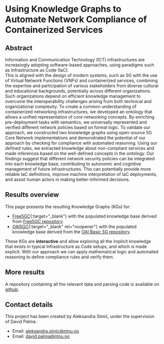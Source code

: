 # Using Knowledge Graphs to Automate Network Compliance of Containerized Services

## Abstract

Information and Communication Technology (ICT) infrastructures are increasingly adopting software-based approaches, using paradigms such as Infrastructure as Code (IaC).  
This is aligned with the design of modern systems, such as 5G with the use of Virtual Network Functions (VNFs) and containerized services, combining the expertise and participation of various stakeholders from diverse cultural and educational backgrounds, potentially across different organizations. 
Such organizations depend on efficient knowledge management to overcome the interoperability challenges arising from both technical and organizational complexity. 
To create a common understanding of containerized networking infrastructures, we developed an ontology that allows a unified representation of core networking concepts. 
By enriching pre-deployment tasks with semantics, we universally represented and verified different network policies based on formal logic. 
To validate our approach, we constructed two knowledge graphs using open-source 5G Core Network implementations and demonstrated the potential of our approach by checking for compliance with automated reasoning. 
Using our defined rules, we extracted knowledge about non-compliant services and made inferences based on the well-defined concepts in the ontology. 
Our findings suggest that different network security policies can be integrated into each knowledge base, contributing to autonomic and cognitive management of future infrastructures. 
This can potentially provide more reliable IaC definitions, improve machine interpretation of IaC deployments, and assist human actors in making better-informed decisions.

## Results overview

This page presents the resulting Knowledge Graphs (KGs) for:

- [Free5GC](Free5GC-KB/KGraph4.html){:target="_blank"} with the populated knowledge base derived from [Free5GC repository](https://github.com/free5gc/free5gc-compose/blob/d04baa57a6e4c9a2c4af8a223bad984299d100b7/docker-compose.yaml).
- [OAI5GC](OAI5GC-KB/KGraph5.html){:target="_blank" rel="noopener"} with the populated knowledge base derived from the [OAI Basic 5G repository](https://gitlab.eurecom.fr/oai/cn5g/oai-cn5g-fed/-/blob/94ecfac7476114f730e1b555779a20b3e78d77f0/docker-compose/docker-compose-basic-nrf.yaml).

These KGs are **interactive** and allow exploring all the implicit knowledge that exists in typical Infrastructure as Code setups, and which is made explicit.
With our approach we can apply mathematical logic and automated reasoning to define compliance rules and verify them.

## More results

A repository containing all the relevant data and parsing code is available on [github](https://github.com/aleksandra-simic/TTM4905).


## Contact details 

This project has been created by Aleksandra Simić, under the supervision of David Palma.

- Email: aleksandra.simic@ntnu.no
- Email: david.palma@ntnu.no
